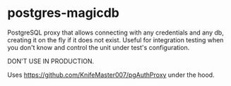 # postgres-magicdb
PostgreSQL proxy that allows connecting with any credentials and any db, creating it on the fly if it does not exist.
Useful for integration testing when you don't know and control the unit under test's configuration.

DON'T USE IN PRODUCTION.

Uses https://github.com/KnifeMaster007/pgAuthProxy under the hood.
